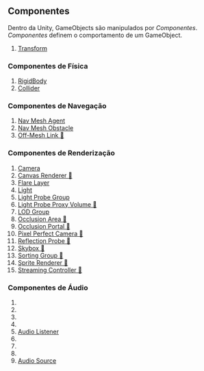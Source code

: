 ## Componentes

Dentro da Unity, GameObjects são manipulados por _Componentes_. _Componentes_ definem o comportamento de um GameObject.

1. [Transform](./6.1.1.transform.md)

### Componentes de Física

1. [RigidBody](./6.1.3.rigidbody.md)
3. [Collider](./6.1.4.collider.md)

### Componentes de Navegação


1. [Nav Mesh Agent](./6.2.1.navmeshagent.md)
2. [Nav Mesh Obstacle](./6.2.2.navmeshobstacle.md)
3. [Off-Mesh Link 🚧](#)

### Componentes de Renderização

1. [Camera](./6.3.1.camera.md)
2. [Canvas Renderer 🚧](#)
2. [Flare Layer](./6.3.2.flarelayer.md)
2. [Light](./6.3.3.light.md)
3. [Light Probe Group](./6.3.4.lightPG.md)
3. [Light Probe Proxy Volume 🚧](#)
3. [LOD Group](./6.3.6.lodgroup.md)
3. [Occlusion Area 🚧](#)
3. [Occlusion Portal 🚧](#)
3. [Pixel Perfect Camera 🚧](#)
1. [Reflection Probe 🚧](#)
1. [Skybox 🚧](#)
3. [Sorting Group 🚧](#)
2. [Sprite Renderer 🚧](#)
2. [Streaming Controller 🚧](#)

### Componentes de Áudio

1. [](#)
1. [](#)
1. [](#)
1. [](#)
1. [Audio Listener](./6.4.5.audiolistener.md)
1. [](#)
1. [](#)
1. [](#)
1. [Audio Source](./6.4.9.audiosource.md)
